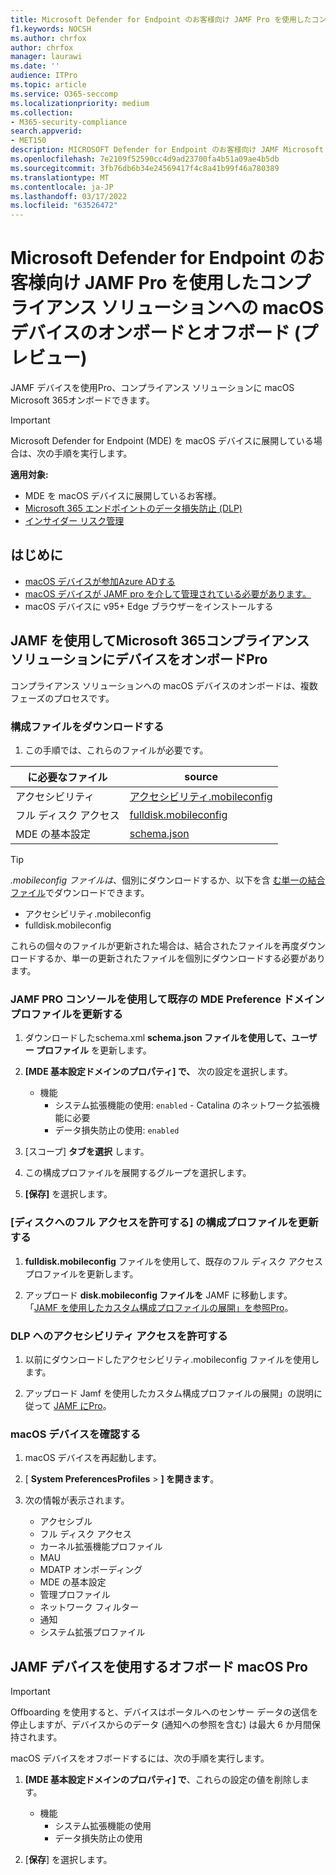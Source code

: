 ```yaml
---
title: Microsoft Defender for Endpoint のお客様向け JAMF Pro を使用したコンプライアンス ソリューションへの macOS デバイスのオンボードとオフボード (プレビュー)
f1.keywords: NOCSH
ms.author: chrfox
author: chrfox
manager: laurawi
ms.date: ''
audience: ITPro
ms.topic: article
ms.service: O365-seccomp
ms.localizationpriority: medium
ms.collection:
- M365-security-compliance
search.appverid:
- MET150
description: MICROSOFT Defender for Endpoint のお客様向け JAMF Microsoft 365を使用して、macOS デバイスをオンボードおよびオフボードProコンプライアンス ソリューションに接続する方法について説明します (プレビュー)
ms.openlocfilehash: 7e2109f52590cc4d9ad23700fa4b51a09ae4b5db
ms.sourcegitcommit: 3fb76db6b34e24569417f4c8a41b99f46a780389
ms.translationtype: MT
ms.contentlocale: ja-JP
ms.lasthandoff: 03/17/2022
ms.locfileid: "63526472"
---
```

# <a name="onboard-and-offboard-macos-devices-into-compliance-solutions-using-jamf-pro-for-microsoft-defender-for-endpoint-customers-preview"></a>Microsoft Defender for Endpoint のお客様向け JAMF Pro を使用したコンプライアンス ソリューションへの macOS デバイスのオンボードとオフボード (プレビュー)

JAMF デバイスを使用Pro、コンプライアンス ソリューションに macOS Microsoft 365オンボードできます。

> [!IMPORTANT]
> Microsoft Defender for  Endpoint (MDE) を macOS デバイスに展開している場合は、次の手順を実行します。

**適用対象:**

- MDE を macOS デバイスに展開しているお客様。
- [Microsoft 365 エンドポイントのデータ損失防止 (DLP)](./endpoint-dlp-learn-about.md)
- [インサイダー リスク管理](insider-risk-management.md#learn-about-insider-risk-management-in-microsoft-365)


## <a name="before-you-begin"></a>はじめに

- [macOS デバイスが参加Azure ADする](https://docs.jamf.com/10.30.0/jamf-pro/administrator-guide/Azure_AD_Integration.html)
- [macOS デバイスが JAMF pro を介して管理されている必要があります。](https://www.jamf.com/resources/product-documentation/jamf-pro-installation-guide-for-mac/) 
- macOS デバイスに v95+ Edge ブラウザーをインストールする 

## <a name="onboard-devices-into-microsoft-365-compliance-solutions-using-jamf-pro"></a>JAMF を使用してMicrosoft 365コンプライアンス ソリューションにデバイスをオンボードPro

コンプライアンス ソリューションへの macOS デバイスのオンボードは、複数フェーズのプロセスです。

### <a name="download-the-configuration-files"></a>構成ファイルをダウンロードする

1. この手順では、これらのファイルが必要です。

|に必要なファイル |source |
|---------|---------|
|アクセシビリティ |[アクセシビリティ.mobileconfig](https://github.com/microsoft/mdatp-xplat/blob/master/macos/mobileconfig/profiles/accessibility.mobileconfig)|
フル ディスク アクセス     |[fulldisk.mobileconfig](https://github.com/microsoft/mdatp-xplat/blob/master/macos/mobileconfig/profiles/fulldisk.mobileconfig)|
|MDE の基本設定 |[schema.json](https://github.com/microsoft/mdatp-xplat/blob/master/macos/schema/schema.json)

> [!TIP]
> *.mobileconfig ファイルは*、個別にダウンロードするか、以下を含 [む単一の結合ファイル](https://github.com/microsoft/mdatp-xplat/blob/master/macos/mobileconfig/combined/mdatp-nokext.mobileconfig)でダウンロードできます。
> - アクセシビリティ.mobileconfig
> - fulldisk.mobileconfig
>
>これらの個々のファイルが更新された場合は、結合されたファイルを再度ダウンロードするか、単一の更新されたファイルを個別にダウンロードする必要があります。

### <a name="update-the-existing-mde-preference-domain-profile-using-the-jamf-pro-console"></a>JAMF PRO コンソールを使用して既存の MDE Preference ドメイン プロファイルを更新する

1. ダウンロードしたschema.xml **schema.json ファイルを使用して、ユーザー プロファイル** を更新します。

1. **[MDE 基本設定ドメインのプロパティ] で、** 次の設定を選択します。
    - 機能 
        - システム拡張機能の使用: `enabled` - Catalina のネットワーク拡張機能に必要
        - データ損失防止の使用: `enabled`

1. [スコープ] **タブを選択** します。

1. この構成プロファイルを展開するグループを選択します。

1. **[保存]** を選択します。 

### <a name="update-the-configuration-profile-for-grant-full-disk-access"></a>[ディスクへのフル アクセスを許可する] の構成プロファイルを更新する

1. **fulldisk.mobileconfig** ファイルを使用して、既存のフル ディスク アクセス プロファイルを更新します。

1. アップロード **disk.mobileconfig ファイルを** JAMF に移動します。 「[JAMF を使用したカスタム構成プロファイルの展開」を参照Pro](https://docs.jamf.com/technical-articles/Deploying_Custom_Configuration_Profiles_Using_Jamf_Pro.html)。

### <a name="grant-accessibility-access-to-dlp"></a>DLP へのアクセシビリティ アクセスを許可する

1. 以前にダウンロードしたアクセシビリティ.mobileconfig ファイルを使用します。

1. アップロード Jamf を使用したカスタム構成プロファイルの展開」の説明に従って [JAMF にPro](https://www.jamf.com/jamf-nation/articles/648/deploying-custom-configuration-profiles-using-jamf-pro)。

### <a name="check-the-macos-device"></a>macOS デバイスを確認する 

1. macOS デバイスを再起動します。

1. [ **System PreferencesProfiles** > **] を開きます**。

1. 次の情報が表示されます。
    - アクセシブル
    - フル ディスク アクセス
    - カーネル拡張機能プロファイル
    - MAU
    - MDATP オンボーディング
    - MDE の基本設定
    - 管理プロファイル
    - ネットワーク フィルター
    - 通知
    - システム拡張プロファイル

## <a name="offboard-macos-devices-using-jamf-pro"></a>JAMF デバイスを使用するオフボード macOS Pro

> [!IMPORTANT]
> Offboarding を使用すると、デバイスはポータルへのセンサー データの送信を停止しますが、デバイスからのデータ (通知への参照を含む) は最大 6 か月間保持されます。

macOS デバイスをオフボードするには、次の手順を実行します。

 1. **[MDE 基本設定ドメインのプロパティ] で**、これらの設定の値を削除します。
    - 機能 
        - システム拡張機能の使用
        - データ損失防止の使用

1. [**保存**] を選択します。
